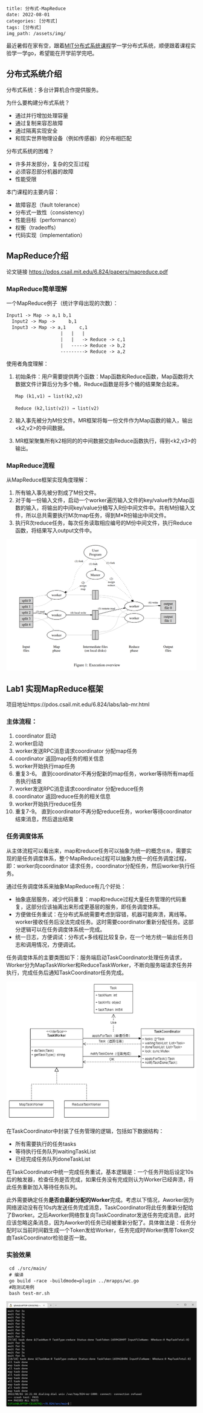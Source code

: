 ```
title: 分布式-MapReduce
date: 2022-08-01
categories: [分布式]
tags: [分布式]   
img_path: /assets/img/
```

最近暑假在家有空，跟着[MIT分布式系统课程]( https://pdos.csail.mit.edu/6.824/index.html)学一学分布式系统，顺便跟着课程实验学一学go，希望能在开学前学完吧。

## 分布式系统介绍

分布式系统：多台计算机合作提供服务。

为什么要构建分布式系统？

- 通过并行增加处理容量
- 通过复制来容忍故障
- 通过隔离实现安全
- 和现实世界物理设备（例如传感器）的分布相匹配

分布式系统的困难？

- 许多并发部分，复杂的交互过程
- 必须容忍部分机器的故障
- 性能受限

本门课程的主要内容：

- 故障容忍（fault tolerance）
- 分布式一致性（consistency）
- 性能目标（performance）
- 权衡（tradeoffs）
- 代码实现（implementation）

## MapReduce介绍

论文链接 https://pdos.csail.mit.edu/6.824/papers/mapreduce.pdf

### MapReduce简单理解

一个MapReduce例子（统计字母出现的次数）：

```
Input1 -> Map -> a,1 b,1
  Input2 -> Map ->     b,1
  Input3 -> Map -> a,1     c,1
                    |   |   |
                    |   |   -> Reduce -> c,1
                    |   -----> Reduce -> b,2
                    ---------> Reduce -> a,2
```

使用者角度理解：

1. 初始条件：用户需要提供两个函数：Map函数和Reduce函数，Map函数将大数据文件计算后分为多个桶，Reduce函数是将多个桶的结果聚合起来。

    ```
    Map (k1,v1) → list(k2,v2) 
    
    Reduce (k2,list(v2)) → list(v2)
    ```

2. 输入事先被分为M份文件。MR框架将每一份文件作为Map函数的输入，输出<k2,v2>的中间数据。

3. MR框架聚集所有k2相同的的中间数据交由Reduce函数执行，得到<k2,v3>的输出。

### MapReduce流程

从MapReduce框架实现角度理解：

1. 所有输入事先被分割成了M份文件。
2. 对于每一份输入文件，启动一个worker遍历输入文件的key/value作为Map函数的输入，将输出的中间key/value分桶写入R份中间文件中。共有M份输入文件，所以总共需要执行M次map任务，得到M*R份输出中间文件。
3. 执行R次reduce任务，每次任务读取相应编号的M份中间文件，执行Reduce函数，将结果写入output文件中。

![image-20220730173734863](分布式-MapReduce.assets/image-20220730173734863.png)

## Lab1 实现MapReduce框架

项目地址https://pdos.csail.mit.edu/6.824/labs/lab-mr.html

### 主体流程：

1. coordinator 启动
2. worker启动
3. worker发送RPC消息请求coordinator 分配map任务
4. coordinator 返回map任务的相关信息
5. worker开始执行map任务
6. 重复3-6。 直到coordinator不再分配新的map任务，worker等待所有map任务执行结束
7. worker发送RPC消息请求coordinator 分配reduce任务
8. coordinator 返回reduce任务的相关信息
9. worker开始执行reduce任务
10. 重复7-9。 直到coordinator不再分配reduce任务，worker等待coordinator结束消息，然后退出结束

### 任务调度体系

从主体流程可以看出来，map和reduce任务可以抽象为统一的概念`任务`，需要实现的是任务调度体系，整个MapReduce过程可以抽象为统一的任务调度过程，即：worker向coordinator 请求任务，coordinator分配任务，然后worker执行任务。

通过任务调度体系来抽象MapReduce有几个好处：

-  抽象底层服务，减少代码重复：map和reduce过程大量任务管理的代码重复，这部分应该抽离出来形成更基层的服务，即任务调度体系。
- 方便做任务重试：在分布式系统需要考虑到容错，机器可能奔溃，离线等。worker接收任务后没法完成任务。这时需要coordinator重新分配任务。这部分逻辑可以在任务调度体系统一完成。
- 统一日志，方便调试：分布式+多线程比较复杂，在一个地方统一输出任务日志和调用情况，方便调试。

任务调度体系的主要类图如下：服务端启动TaskCoordinator处理任务请求，Worker分为MapTaskWorker和ReduceTaskWorker，不断向服务端请求任务并执行，完成任务后通知TaskCoordinator任务完成。

![任务调度体系.drawio](分布式-MapReduce.assets/任务调度体系.drawio.png)

在TaskCoordinator中封装了任务管理的逻辑，包括如下数据结构：

- 所有需要执行的任务tasks
- 等待执行任务队列waitingTaskList
- 已经完成任务队列doneTaskList

在TaskCoordinator中统一完成任务重试，基本逻辑是：一个任务开始后设定10s后的触发器，检查任务是否完成，如果任务没有完成则认为Worker已经奔溃，将此任务重新加入等待任务队列。

此外需要确定任务**是否由最新分配的Worker**完成。考虑以下情况，Aworker因为网络波动没有在10s内发送任务完成消息，TaskCoordinator将此任务重新分配给了Bworker。之后Aworker网络恢复向TaskCoordinator发送任务完成消息，此时应该忽略这条消息，因为Aworker的任务已经被重新分配了。具体做法是：任务分配时以当前时间戳生成一个Token发给Worker，任务完成时Worker携带Token交由TaskCoordinator检验是否一致。

### 实验效果

```
 cd ./src/main/
 # 编译
 go build -race -buildmode=plugin ../mrapps/wc.go
 #跑测试用例
 bash test-mr.sh
```

![image-20220802162502856](分布式-MapReduce.assets/image-20220802162502856.png)